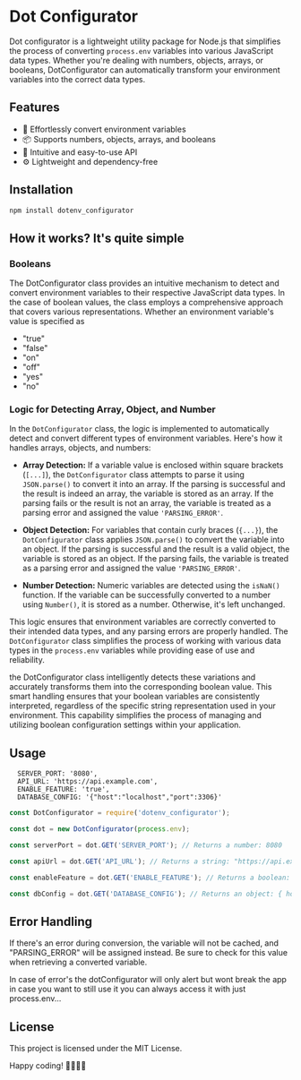 # Dot Configurator

Dot configurator is a lightweight utility package for Node.js that simplifies the process of converting `process.env`
variables into various JavaScript data types. Whether you're dealing with numbers, objects, arrays, or booleans,
DotConfigurator can automatically transform your environment variables into the correct data types.

## Features

- 🚀 Effortlessly convert environment variables
- 📦 Supports numbers, objects, arrays, and booleans
- 🌈 Intuitive and easy-to-use API
- ⚙️ Lightweight and dependency-free

## Installation

```bash
npm install dotenv_configurator
```

## How it works? It's quite simple

### Booleans
The DotConfigurator class provides an intuitive mechanism to detect and convert environment variables to their respective JavaScript data types. In the case of boolean values, the class employs a comprehensive approach that covers various representations. Whether an environment variable's value is specified as 
* "true" 
* "false" 
* "on" 
* "off" 
* "yes"  
* "no" 

### Logic for Detecting Array, Object, and Number

In the `DotConfigurator` class, the logic is implemented to automatically detect and convert different types of environment variables. Here's how it handles arrays, objects, and numbers:

- **Array Detection:** If a variable value is enclosed within square brackets (`[...]`), the `DotConfigurator` class attempts to parse it using `JSON.parse()` to convert it into an array. If the parsing is successful and the result is indeed an array, the variable is stored as an array. If the parsing fails or the result is not an array, the variable is treated as a parsing error and assigned the value `'PARSING_ERROR'`.

- **Object Detection:** For variables that contain curly braces (`{...}`), the `DotConfigurator` class applies `JSON.parse()` to convert the variable into an object. If the parsing is successful and the result is a valid object, the variable is stored as an object. If the parsing fails, the variable is treated as a parsing error and assigned the value `'PARSING_ERROR'`.

- **Number Detection:** Numeric variables are detected using the `isNaN()` function. If the variable can be successfully converted to a number using `Number()`, it is stored as a number. Otherwise, it's left unchanged.

This logic ensures that environment variables are correctly converted to their intended data types, and any parsing errors are properly handled. The `DotConfigurator` class simplifies the process of working with various data types in the `process.env` variables while providing ease of use and reliability.

the DotConfigurator class intelligently detects these variations and accurately transforms them into the corresponding boolean value. This smart handling ensures that your boolean variables are consistently interpreted, regardless of the specific string representation used in your environment. This capability simplifies the process of managing and utilizing boolean configuration settings within your application.

## Usage

```.env
  SERVER_PORT: '8080',
  API_URL: 'https://api.example.com',
  ENABLE_FEATURE: 'true',
  DATABASE_CONFIG: '{"host":"localhost","port":3306}'
```

```index.js
const DotConfigurator = require('dotenv_configurator');

const dot = new DotConfigurator(process.env);

const serverPort = dot.GET('SERVER_PORT'); // Returns a number: 8080

const apiUrl = dot.GET('API_URL'); // Returns a string: "https://api.example.com"

const enableFeature = dot.GET('ENABLE_FEATURE'); // Returns a boolean: true

const dbConfig = dot.GET('DATABASE_CONFIG'); // Returns an object: { host: localhost, port:3306 }
```

## Error Handling
If there's an error during conversion, the variable will not be cached, and "PARSING_ERROR" will be assigned instead. Be sure to check for this value when retrieving a converted variable.

In case of error's the dotConfigurator will only alert but wont break the app in case you want to still use it you can always access it with just process.env...

## License

This project is licensed under the MIT License.

Happy coding! 👨‍💻👩‍💻